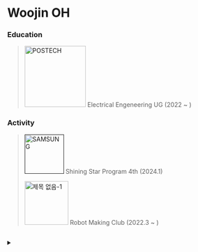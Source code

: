 # Woojin OH 

### Education
> [<img width="140" alt="POSTECH" src="https://github.com/owjxyz/owjxyz/assets/89694988/7f185b88-cfbd-4b88-8e5e-9f2d4565268d">](https://www.postech.ac.kr)
> Electrical Engeneering UG (2022 ~ )

### Activity
> [<img width="90" alt="SAMSUNG" src="https://github.com/owjxyz/owjxyz/assets/89694988/370e35f7-ff28-41eb-821f-6ac40f5af5a2">]()
> Shining Star Program 4th (2024.1)
>
> [<img width="100" alt="제목 없음-1" src="https://github.com/power-on-github/power-on-github.github.io/blob/main/assets/poweron-text.svg">](https://poweron.postech.ac.kr/)
> Robot Making Club (2022.3 ~ )

##


<details>
  <summary>
    
  </summary>

<a href="https://github.com/anuraghazra/github-readme-stats">
  <img align="right" src="https://github-readme-stats.vercel.app/api/top-langs/?username=owjxyz&layout=compact" />
</a>

### Studying
<a href="https://www.docker.com/" target="_blank"><img src="https://img.shields.io/badge/Docker-2496ED?style=badge&logo=docker&logoColor=white"/></a>
<a href="" target="_blank"><img src="https://img.shields.io/badge/HTML5-E34F26?style=badge&logo=html5&logoColor=white"/></a>
<a href="" target="_blank"><img src="https://img.shields.io/badge/CSS3-1572B6?style=badge&logo=css3&logoColor=white"/></a>
<a href="" target="_blank"><img src="https://img.shields.io/badge/JavaScript-ffd200?style=badge&logo=javascript&logoColor=white"/></a>

### Skills
<a href="" target="_blank"><img src="https://img.shields.io/badge/C/C++-00599C?style=badge&logo=cplusplus&logoColor=white"/></a>
<a href="https://www.python.org/" target="_blank"><img src="https://img.shields.io/badge/Python-3776AB?style=badge&logo=python&logoColor=white"/></a>
<a href="https://jupyter.org/" target="_blank"><img src="https://img.shields.io/badge/Jupyter-F37626?style=badge&logo=jupyter&logoColor=white"/></a>
<a href="https://www.arduino.cc/" target="_blank"><img src="https://img.shields.io/badge/Arduino-00878F?style=badge&logo=arduino&logoColor=white"/></a>
<a href="https://www.raspberrypi.com/" target="_blank"><img src="https://img.shields.io/badge/Raspberry Pi-bc3657?style=badge&logo=raspberrypi&logoColor=white"/></a>

### Tools
<a href="https://code.visualstudio.com/" target="_blank"><img src="https://img.shields.io/badge/VSCode-007ACC?style=badge&logo=visualstudiocode&logoColor=white"/></a>
<a href="https://obsidian.md/" target="_blank"><img src="https://img.shields.io/badge/Obsidian-7C3AED?style=badge&logo=obsidian&logoColor=white"/></a>
<a href="https://www.autodesk.com/products/fusion-360/" target="_blank"><img src="https://img.shields.io/badge/Fusion-orange?style=badge&logo=autodesk&logoColor=white"/></a>
<a href="https://www.analog.com/en/lp/002/tools/ltspice-simulator-kr.html" target="_blank"><img src="https://img.shields.io/badge/LTspice-900028?style=badge&logo=ltspice&logoColor=white"/></a>
<a href="https://github.com/"><img src="https://img.shields.io/badge/Github-181717?style=badge&logo=github&logoColor=white"/></a>
<a href="https://www.adobe.com/products/photoshop.html" target="_blank"><img src="https://img.shields.io/badge/Photoshop-30a8ff?style=badge&logo=adobephotoshop&logoColor=001e36"/></a>

</details>
